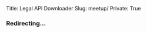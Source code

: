 Title: Legal API Downloader
Slug: meetup/
Private: True

<script defer type="text/javascript">
  window.location.replace("/legal-api-downloader/");
</script>

<div class="text-center">
  <h3 class="v-offset-above-4">Redirecting...</h3>
</div>

